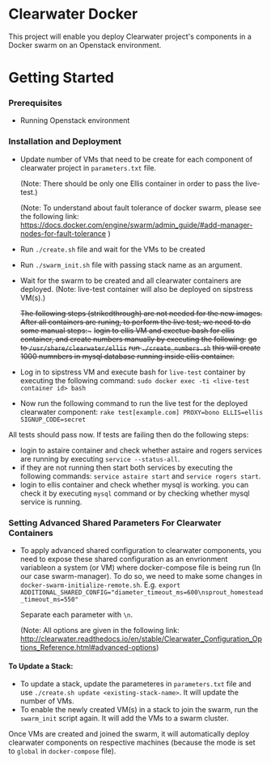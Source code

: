 # Clearwater Docker 
This project will enable you deploy Clearwater project's components in a Docker swarm on an Openstack environment.

# Getting Started
### Prerequisites
- Running Openstack environment

### Installation and Deployment
-  Update number of VMs that need to be create for each component of clearwater project in ```parameters.txt``` file.

    (Note: There should be only one Ellis container in order to pass the live-test.)
    
    (Note: To understand about fault tolerance of docker swarm,  please see the following link: https://docs.docker.com/engine/swarm/admin_guide/#add-manager-nodes-for-fault-tolerance )

- Run ```./create.sh``` file and wait for the VMs to be created

- Run ```./swarm_init.sh``` file with passing stack name as an argument.

- Wait for the swarm to be created and all clearwater containers are deployed. (Note: live-test container will also be deployed on sipstress VM(s).)

    ~~The following steps (strikedthrough) are not needed for the new images.~~
    ~~After all containers are runing, to perform the live test, we need to do some manual steps:~~~
    ~~login to ellis VM and exectue bash for ellis container,  and create numbers manually by executing the following:~~
    ~~go to ```/usr/share/clearwater/ellis```~~
    ~~run ```./create_numbers.sh```~~
    ~~this will create 1000 numnbers in mysql database running inside ellis container.~~

- Log in to sipstress VM and execute bash for ```live-test``` container by executing the following command: 
    ```sudo docker exec -ti <live-test container id> bash```

- Now run the following command to run the live test for the deployed clearwater component:
      ```rake test[example.com] PROXY=bono ELLIS=ellis SIGNUP_CODE=secret```


All tests should pass now. If tests are failing then do the following steps:
- login to astaire container and check whether astaire and rogers services are running by executing ```service --status-all```. 
- if they are not running then start both services by executing the following commands: ```service astaire start``` and ```service rogers start```.
- login to ellis container and check whether mysql is working. you can check it by executing ```mysql``` command or by checking whether mysql service is running.

### Setting Advanced Shared Parameters For Clearwater Containers

- To apply advanced shared configuration to clearwater components,  you need to expose these shared configuration as an envrionment variableon a system (or VM) where docker-compose file is being run (In our case swarm-manager). To do so, we need to make some changes in ```docker-swarm-initialize-remote.sh```. E.g.
```export ADDITIONAL_SHARED_CONFIG="diameter_timeout_ms=600\nsprout_homestead_timeout_ms=550"```

	Separate each parameter with ```\n```.

	(Note: All options are given in the following link: http://clearwater.readthedocs.io/en/stable/Clearwater_Configuration_Options_Reference.html#advanced-options)


#### To Update a Stack:

- To update a stack, update the parameteres in ```parameters.txt``` file and use ```./create.sh update <existing-stack-name>```. It will update the number of VMs.
- To enable the newly created VM(s) in a stack to join the swarm, run the ```swarm_init``` script again. 
It will add the VMs to a swarm cluster.

Once VMs are created and joined the swarm, it will automatically deploy clearwater components on respective machines (because the mode is set to ```global``` in ```docker-compose``` file).

